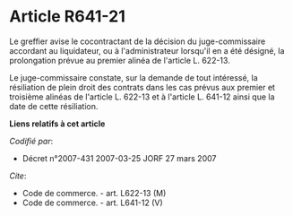 # Article R641-21

Le greffier avise le cocontractant de la décision du juge-commissaire accordant au liquidateur, ou à l'administrateur
lorsqu'il en a été désigné, la prolongation prévue au premier alinéa de l'article L. 622-13.

Le juge-commissaire constate, sur la demande de tout intéressé, la résiliation de plein droit des contrats dans les cas
prévus aux premier et troisième alinéas de l'article L. 622-13 et à l'article L. 641-12 ainsi que la date de cette
résiliation.

**Liens relatifs à cet article**

_Codifié par_:

  - Décret n°2007-431 2007-03-25 JORF 27 mars 2007

_Cite_:

  - Code de commerce. - art. L622-13 (M)
  - Code de commerce. - art. L641-12 (V)
